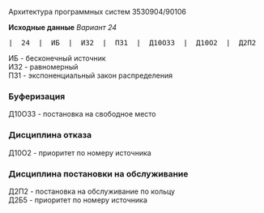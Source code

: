 Архитектура программных систем 
3530904/90106

**Исходные данные**
*Вариант 24*

<pre>
|  24  |  ИБ  |  И32  |  ПЗ1  |  Д10ОЗ3  |  Д10О2  |  Д2П2  |  Д2Б5  |  ОР1  |  ОД3  |
</pre>


ИБ - бесконечный источник\
И32 - равномерный\
П31 - экспоненциальный закон распределения

### Буферизация
Д10ОЗ3 - постановка на свободное место
### Дисциплина отказа
Д10О2 - приоритет по номеру источника

### Дисциплина постановки на обслуживание
Д2П2 - постановка на обслуживание по кольцу\
Д2Б5 - приоритет по номеру источника




